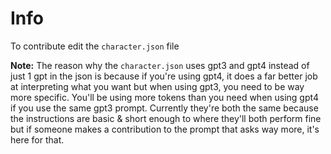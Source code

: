 # Info

To contribute edit the `character.json` file

**Note:** The reason why the `character.json` uses gpt3 and gpt4 instead of just 1 gpt in the json is because if you're using gpt4, it does a far better job at interpreting what you want but when using gpt3, you need to be way more specific. You'll be using more tokens than you need when using gpt4 if you use the same gpt3 prompt. Currently they're both the same because the instructions are basic & short enough to where they'll both perform fine but if someone makes a contribution to the prompt that asks way more, it's here for that. 